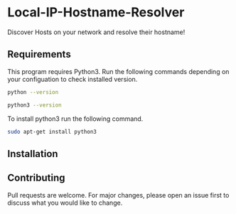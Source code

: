 # Local-IP-Hostname-Resolver
Discover Hosts on your network and resolve their hostname!

## Requirements 
This program requires Python3. Run the following commands depending on your configuation to check installed version.
```bash
python --version

python3 --version
```
To install python3 run the following command.
```bash
sudo apt-get install python3
```
## Installation




## Contributing
Pull requests are welcome. For major changes, please open an issue first to discuss what you would like to change.
